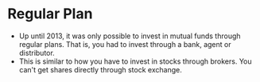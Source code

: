 # Regular Plan

- Up until 2013, it was only possible to invest in mutual funds through regular plans. That is, you had to invest through a bank, agent or distributor.
- This is similar to how you have to invest in stocks through brokers. You can't get shares directly through stock exchange.